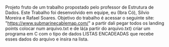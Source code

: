 Projeto fruto de um trabalho propostado pelo professor de Estrutura de Dados.
Este Trabalho foi desenvolvido em equipe, eu (Ibra Có), Silvio Moreira e Rafael Soares.
Objetivo do trabalho é acessar o seguinte site: "https://www.submarinecablemap.com/" a partir dali pegar todos os landing points colocar num arquivo.txt e de lá(a partir do arquivo.txt) criar um programa em C com o tipo de dados LISTAS ENCADEADAS que recebe esses dados do arquivo e insira na lista.

 
